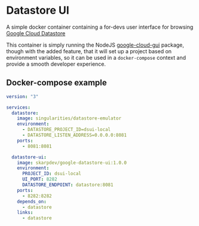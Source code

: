 # Datastore UI

A simple docker container containing a for-devs user interface for browsing [Google Cloud Datastore](https://cloud.google.com/datastore/)

This container is simply running the NodeJS [google-cloud-gui](https://github.com/GabiAxel/google-cloud-gui/) package, though with the added feature, that it will set up a project based on environment variables, so it can be used in a `docker-compose` context and provide a smooth developer experience.

## Docker-compose example

```yaml
version: "3"

services:
  datastore:
    image: singularities/datastore-emulator
    environment:
      - DATASTORE_PROJECT_ID=dsui-local
      - DATASTORE_LISTEN_ADDRESS=0.0.0.0:8081
    ports:
      - 8081:8081

  datastore-ui:
    image: skarpdev/google-datastore-ui:1.0.0
    environment:
      PROJECT_ID: dsui-local
      UI_PORT: 8282
      DATASTORE_ENDPOINT: datastore:8081
    ports:
      - 8282:8282
    depends_on:
      - datastore
    links:
      - datastore
```
